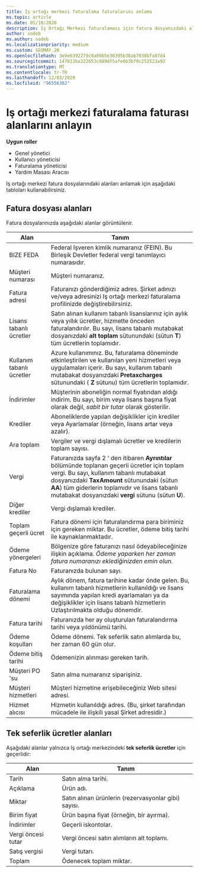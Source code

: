```yaml
---
title: Iş ortağı merkezi faturalama faturalarını anlama
ms.topic: article
ms.date: 05/18/2020
description: Iş Ortağı Merkezi faturalaması için fatura dosyanızdaki alanları anlayın. Dahil edilen alanlar ve tanımlar tüm fatura alanları ve tek seferlik ücret alanları için kullanılır.
author: sodeb
ms.author: sodeb
ms.localizationpriority: medium
ms.custom: SEOMAY.20
ms.openlocfilehash: 3e9eb392279c0a09b5e30395b38ab7030bfa87d4
ms.sourcegitcommit: 147813ba322653c989df5afe0b3bf0c252523a92
ms.translationtype: MT
ms.contentlocale: tr-TR
ms.lasthandoff: 12/03/2020
ms.locfileid: "96556302"
---
```

# <a name="understand-partner-center-billing-invoice-fields"></a>Iş ortağı merkezi faturalama faturası alanlarını anlayın

**Uygun roller**

- Genel yönetici
- Kullanıcı yöneticisi
- Faturalama yöneticisi
- Yardım Masası Aracısı

Iş ortağı merkezi fatura dosyalarındaki alanları anlamak için aşağıdaki tabloları kullanabilirsiniz.

## <a name="invoice-file-fields"></a>Fatura dosyası alanları

Fatura dosyalarınızda aşağıdaki alanlar görüntülenir.

| Alan | Tanım |
| ----- | ---------- |
| BIZE FEDA | Federal Işveren kimlik numaranız (FEIN). Bu Birleşik Devletler federal vergi tanımlayıcı numarasıdır. |
| Müşteri numarası | Müşteri numaranız. |
| Fatura adresi | Faturanızı gönderdiğimiz adres. Şirket adınızı ve/veya adresinizi Iş ortağı merkezi faturalama profilinizde değiştirebilirsiniz. |
| Lisans tabanlı ücretler | Satın alınan kullanım tabanlı lisanslarınız için aylık veya yıllık ücretler, hizmette önceden faturalandırılır. Bu sayı, lisans tabanlı mutabakat dosyanızdaki **alt toplam** sütunundaki (sütun **T**) tüm ücretlerin toplamıdır. |
| Kullanım tabanlı ücretler | Azure kullanımınız. Bu, faturalama döneminde etkinleştirilen ve kullanılan yeni hizmetleri veya uygulamaları içerir. Bu sayı, kullanım tabanlı mutabakat dosyanızdaki **Pretaxcharges** sütunundaki ( **Z** sütunu) tüm ücretlerin toplamıdır. |
| İndirimler | Müşterinin aboneliğin normal fiyatından aldığı indirim. Bu sayı, birim veya lisans başına fiyat olarak değil, *sabit bir tutar* olarak gösterilir. |
| Krediler | Aboneliklerde yapılan değişiklikler için krediler veya Ayarlamalar (örneğin, lisans artar veya azalır). |
| Ara toplam | Vergiler ve vergi dışlamalı ücretler ve kredilerin toplam sayısı. |
| Vergi | Faturanızda sayfa 2 ' den itibaren **Ayrıntılar** bölümünde toplanan geçerli ücretler için toplam vergi. Bu sayı, kullanım tabanlı mutabakat dosyanızdaki **TaxAmount** sütunundaki (sütun **AA**) tüm giderlerin toplamıdır ve lisans tabanlı mutabakat dosyanızdaki **vergi** sütunu (sütun **U**). |
| Diğer krediler | Vergi dışlamalı krediler. |
| Toplam geçerli ücret | Fatura dönemi için faturalandırma para biriminiz için gereken miktar. Bu ücretler, ödeme bitiş tarihi ile kaynaklanmaktadır. |
| Ödeme yönergeleri | Bölgenize göre faturanızı nasıl ödeyabileceğinize ilişkin açıklama. *Ödeme yaparken her zaman fatura numaranızı eklediğinizden emin olun.* |
| Fatura No | Faturanızda bulunan sayı. |
| Faturalama dönemi | Aylık dönem, fatura tarihine kadar önde gelen. Bu, kullanım tabanlı hizmetlerin kullanıldığı ve lisans sayımında yapılan kredi ayarlamaları ya da değişiklikler için lisans tabanlı hizmetlerin Uzlaştırılmakta olduğu dönemdir. |
| Fatura tarihi | Faturanızda her ay oluşturulan faturalandırma tarihi veya yıldönümü tarihi. |
| Ödeme koşulları | Ödeme dönemi. Tek seferlik satın alımlarda bu, her zaman 60 gün olur. |
| Ödeme bitiş tarihi | Ödemenizin alınması gereken tarih. |
| Müşteri PO 'su | Satın alma numaranız siparişiniz. |
| Müşteri hizmetleri | Müşteri hizmetine erişebileceğiniz Web sitesi adresi. |
| Hizmet alıcısı | Hizmetin kullanıldığı adres. (Bu, şirket tarafından mücadele ile ilişkili yasal Şirket adresidir.) |

## <a name="one-time-charges-fields"></a>Tek seferlik ücretler alanları

Aşağıdaki alanlar yalnızca Iş ortağı merkezindeki **tek seferlik ücretler** için geçerlidir:

| Alan | Tanım |
| ----- | ---------- |
| Tarih | Satın alma tarihi. |
| Açıklama | Ürün adı. |
| Miktar | Satın alınan ürünlerin (rezervasyonlar gibi) sayısı. |
| Birim fiyat | Ürün başına fiyat (örneğin, bir ayırma). |
| İndirimler | Geçerli iskontolar. |
| Vergi öncesi tutar | Vergi öncesi satın alımların alt toplamı. |
| Satış vergisi | Vergi tutarı. |
| Toplam | Ödenecek toplam miktar. |
